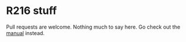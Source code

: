 # R216 stuff

Pull requests are welcome. Nothing much to say here. Go check out the
[manual][000] instead.

[000]: https://lbphacker.pw/powdertoy/R216/manual.md
	"R216 Manual and Instruction Reference"

